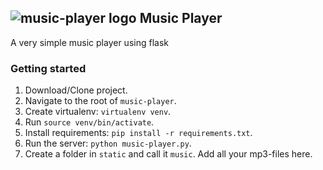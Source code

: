 ## ![music-player logo](static/favicon.ico) Music Player
A very simple music player using flask

### Getting started
1. Download/Clone project.
2. Navigate to the root of `music-player`.
3. Create virtualenv: `virtualenv venv`.
4. Run `source venv/bin/activate`.
5. Install requirements: `pip install -r requirements.txt`.
6. Run the server: `python music-player.py`.
7. Create a folder in `static` and call it `music`. Add all your mp3-files here.
